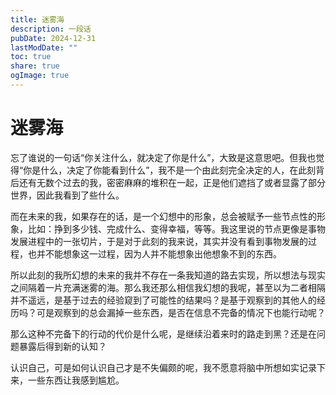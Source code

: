 ```yaml
---
title: 迷雾海
description: 一段话
pubDate: 2024-12-31
lastModDate: ""
toc: true
share: true
ogImage: true
---
```


# 迷雾海

忘了谁说的一句话“你关注什么，就决定了你是什么”，大致是这意思吧。但我也觉得“你是什么，决定了你能看到什么”，我不是一个由此刻完全决定的人，在此刻背后还有无数个过去的我，密密麻麻的堆积在一起，正是他们遮挡了或者显露了部分世界，因此我看到了些什么。

而在未来的我，如果存在的话，是一个幻想中的形象，总会被赋予一些节点性的形象，比如：挣到多少钱、完成什么、变得幸福，等等。我这里说的节点更像是事物发展进程中的一张切片，于是对于此刻的我来说，其实并没有看到事物发展的过程，也并不能想象这一过程，因为人并不能想象出他想象不到的东西。

所以此刻的我所幻想的未来的我并不存在一条我知道的路去实现，所以想法与现实之间隔着一片充满迷雾的海。那么我还那么相信我幻想的我呢，甚至以为二者相隔并不遥远，是基于过去的经验窥到了可能性的结果吗？是基于观察到的其他人的经历吗？可是观察到的总会漏掉一些东西，是否在信息不完备的情况下也能行动呢？

那么这种不完备下的行动的代价是什么呢，是继续沿着来时的路走到黑？还是在问题暴露后得到新的认知？

认识自己，可是如何认识自己才是不失偏颇的呢，我不愿意将脑中所想如实记录下来，一些东西让我感到尴尬。
